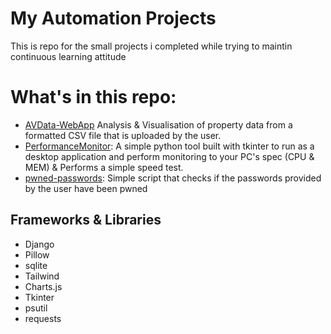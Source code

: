 # My Automation Projects

<p align="center">
<p>This is repo for the small projects i completed while trying to maintin continuous learning attitude</p>


# What's in this repo:

- [AVData-WebApp](https://github.com/Kazaz-Or/my-projects/tree/develop/AVData-WebApn) Analysis & Visualisation of property data from a formatted CSV file that is uploaded by the user.
- [PerformanceMonitor](https://github.com/Kazaz-Or/my-projects/tree/develop/PerformanceMonitor): A simple python tool built with tkinter to run as a desktop application and perform monitoring to your PC's spec (CPU & MEM) & Performs a simple speed test.
- [pwned-passwords](https://github.com/Kazaz-Or/my-projects/tree/develop/pwned-passwords): Simple script that checks if the passwords provided by the user have been pwned


## Frameworks & Libraries

- Django
- Pillow
- sqlite
- Tailwind
- Charts.js
- Tkinter
- psutil
- requests
